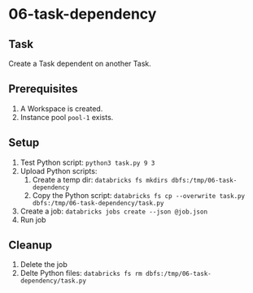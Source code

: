 # 06-task-dependency

## Task
Create a Task dependent on another Task.

## Prerequisites
1. A Workspace is created.
2. Instance pool `pool-1` exists.

## Setup
1. Test Python script: `python3 task.py 9 3`
2. Upload Python scripts:
	1. Create a temp dir: `databricks fs mkdirs dbfs:/tmp/06-task-dependency`
	2. Copy the Python script: `databricks fs cp --overwrite task.py dbfs:/tmp/06-task-dependency/task.py`
3. Create a job: `databricks jobs create --json @job.json`
4. Run job

## Cleanup
1. Delete the job
2. Delte Python files: `databricks fs rm dbfs:/tmp/06-task-dependency/task.py`
